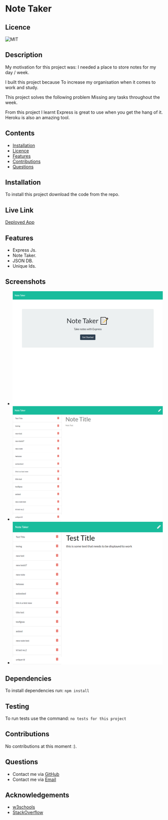 # Note Taker

## Licence

![MIT](https://img.shields.io/badge/License-MIT-green.svg)

## Description

My motivation for this project was: I needed a place to store notes for my day / week.

I built this project because To increase my organisation when it comes to work and study.

This project solves the following problem Missing any tasks throughout the week.

From this project I learnt Express is great to use when you get the hang of it. Heroku is also an amazing tool.

## Contents

-   [Installation](#installation)
-   [Licence](#licence)
-   [Features](#features)
-   [Contributions](#contributions)
-   [Questions](#questions)

## Installation

To install this project download the code from the repo.

## Live Link

[Deployed App](https://dry-woodland-40974.herokuapp.com/)

## Features

-   Express Js.
-   Note Taker.
-   JSON DB.
-   Unique Ids.

## Screenshots

-   ![Note taker Home Page](./img/homepage.png)
-   ![Note taker displaying the list of all notes stored in the current db](./img/notelist.png)
-   ![Note taker displaying a selected note from the db](./img/displayedNote.png)

## Dependencies

To install dependencies run:
`npm install`

## Testing

To run tests use the command:
`no tests for this project`

## Contributions

No contributions at this moment :).

## Questions

-   Contact me via [GitHub](https://github.com/lewy192)
-   Contact me via [Email](mailto:lewis.james.hill@outlook.com)

## Acknowledgements

-   [w3schools](https://www.w3schools.com/)
-   [StackOverflow](https://stackoverflow.com/)
